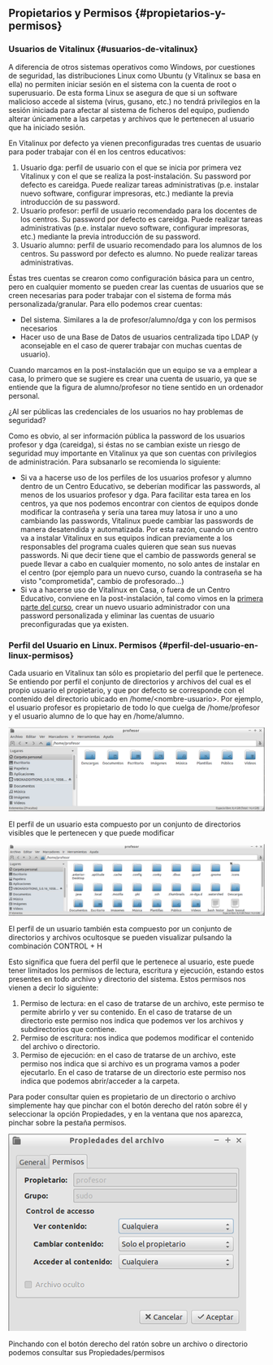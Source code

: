 ## Propietarios y Permisos {#propietarios-y-permisos}

### Usuarios de Vitalinux {#usuarios-de-vitalinux}

A diferencia de otros sistemas operativos como Windows, por cuestiones de seguridad, las distribuciones Linux como Ubuntu (y Vitalinux se basa en ella) no permiten iniciar sesión en el sistema con la cuenta de root o superusuario. De esta forma Linux se asegura de que si un software malicioso accede al sistema (virus, gusano, etc.) no tendrá privilegios en la sesión iniciada para afectar al sistema de ficheros del equipo, pudiendo alterar únicamente a las carpetas y archivos que le pertenecen al usuario que ha iniciado sesión.

En Vitalinux por defecto ya vienen preconfiguradas tres cuentas de usuario para poder trabajar con él en los centros educativos:

1.  Usuario dga: perfil de usuario con el que se inicia por primera vez Vitalinux y con el que se realiza la post-instalación. Su password por defecto es careidga. Puede realizar tareas administrativas (p.e. instalar nuevo software, configurar impresoras, etc.) mediante la previa introducción de su password.
2.  Usuario profesor: perfil de usuario recomendado para los docentes de los centros. Su password por defecto es careidga. Puede realizar tareas administrativas (p.e. instalar nuevo software, configurar impresoras, etc.) mediante la previa introducción de su password.
3.  Usuario alumno: perfil de usuario recomendado para los alumnos de los centros. Su password por defecto es alumno. No puede realizar tareas administrativas.

Éstas tres cuentas se crearon como configuración básica para un centro, pero en cualquier momento se pueden crear las cuentas de usuarios que se creen necesarias para poder trabajar con el sistema de forma más personalizada/granular. Para ello podemos crear cuentas:

*   Del sistema. Similares a la de profesor/alumno/dga y con los permisos necesarios
*   Hacer uso de una Base de Datos de usuarios centralizada tipo LDAP (y aconsejable en el caso de querer trabajar con muchas cuentas de usuario).

Cuando marcamos en la post-instalación que un equipo se va a emplear a casa, lo primero que se sugiere es crear una cuenta de usuario, ya que se entiende que la figura de alumno/profesor no tiene sentido en un ordenador personal.

¿Al ser públicas las credenciales de los usuarios no hay problemas de seguridad?

Como es obvio, al ser información pública la password de los usuarios profesor y dga (careidga), si éstas no se cambian existe un riesgo de seguridad muy importante en Vitalinux ya que son cuentas con privilegios de administración. Para subsanarlo se recomienda lo siguiente:

*   Si va a hacerse uso de los perfiles de los usuarios profesor y alumno dentro de un Centro Educativo, se deberían modificar las passwords, al menos de los usuarios profesor y dga. Para facilitar esta tarea en los centros, ya que nos podemos encontrar con cientos de equipos donde modificar la contraseña y sería una tarea muy latosa ir uno a uno cambiando las passwords, Vitalinux puede cambiar las passwords de manera desatendida y automatizada. Por esta razón, cuando un centro va a instalar Vitalinux en sus equipos indican previamente a los responsables del programa cuales quieren que sean sus nuevas passwords. Ni que decir tiene que el cambio de passwords general se puede llevar a cabo en cualquier momento, no solo antes de instalar en el centro (por ejemplo para un nuevo curso, cuando la contraseña se ha visto &quot;comprometida&quot;, cambio de profesorado...)
*   Si va a hacerse uso de Vitalinux en Casa, o fuera de un Centro Educativo, conviene en la post-instalación, tal como vimos en la [primera parte del curso](https://www.google.com/url?q=http://wiki.vitalinux.educa.aragon.es/index.php/Curso_Aularagon/Primeras_Pruebas_con_Vitalinux&sa=D&ust=1509364089161000&usg=AFQjCNHKypjRQHmy3-v81TIEsieCDUWhww), crear un nuevo usuario administrador con una password personalizada y eliminar las cuentas de usuario preconfiguradas que ya existen.

### Perfil del Usuario en Linux. Permisos {#perfil-del-usuario-en-linux-permisos}

Cada usuario en Vitalinux tan sólo es propietario del perfil que le pertenece. Se entiendo por perfil el conjunto de directorios y archivos del cual es el propio usuario el propietario, y que por defecto se corresponde con el contenido del directorio ubicado en /home/&lt;nombre-usuario&gt;. Por ejemplo, el usuario profesor es propietario de todo lo que cuelga de /home/profesor y el usuario alumno de lo que hay en /home/alumno.

![](/images/image19.png)

El perfil de un usuario esta compuesto por un conjunto de directorios visibles que le pertenecen y que puede modificar

![](/images/image64.png)

El perfil de un usuario también esta compuesto por un conjunto de directorios y archivos ocultosque se pueden visualizar pulsando la combinación CONTROL + H

Esto significa que fuera del perfil que le pertenece al usuario, este puede tener limitados los permisos de lectura, escritura y ejecución, estando estos presentes en todo archivo y directorio del sistema. Estos permisos nos vienen a decir lo siguiente:

1.  Permiso de lectura: en el caso de tratarse de un archivo, este permiso te permite abrirlo y ver su contenido. En el caso de tratarse de un directorio este permiso nos indica que podemos ver los archivos y subdirectorios que contiene.
2.  Permiso de escritura: nos indica que podemos modificar el contenido del archivo o directorio.
3.  Permiso de ejecución: en el caso de tratarse de un archivo, este permiso nos indica que si archivo es un programa vamos a poder ejecutarlo. En el caso de tratarse de un directorio este permiso nos indica que podemos abrir/acceder a la carpeta.

Para poder consultar quien es propietario de un directorio o archivo simplemente hay que pinchar con el botón derecho del ratón sobre él y seleccionar la opción Propiedades, y en la ventana que nos aparezca, pinchar sobre la pestaña permisos.

![](/images/image50.png)

Pinchando con el botón derecho del ratón sobre un archivo o directorio podemos consultar sus Propiedades/permisos